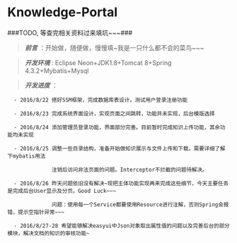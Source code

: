 # Knowledge-Portal
###TODO, 等查完相关资料过来填坑~~~###
> ***前言*** ：开始做，随便做，慢慢填~我是一只什么都不会的菜鸟~~~

> ***开发环境*** : Eclipse Neon+JDK1.8+Tomcat 8+Spring 4.3.2+Mybatis+Mysql

> ***开发进度*** ：

      - 2016/8/22 搭好SSM框架，完成数据库表设计，测试用户登录注册功能
      
      - 2016/8/23 完成系统界面设计，实现页面之间跳转，功能并未实现，后台模版选择
      
      - 2016/8/24 添加管理员登录功能，界面部分完善。目前暂时完成知识上传功能，其余功能均未实现
      
      - 2016/8/25 调整一些目录结构，准备开始做知识展示与文件上传和下载。需要详细了解下mybatis用法
      
                  注销后访问非法页面的问题。Interceptor不拦截的问题待解决。
                  
      - 2016/8/26 昨天问题依旧没有解决~现把主体功能实现再来完成这些细节，今天主要任务是完成后台User显示及分页。Good Luck~~~
                 
                  问题：使用每一个Service都要使用Resource进行注解，否则Spring会报错，提示空指针异常~~~
                  
      - 2016/8/27-28 希望能够解决easyui中Json对象取出属性值的问题以及完善后台的部分模块，解决文档的知识的审核功能~
